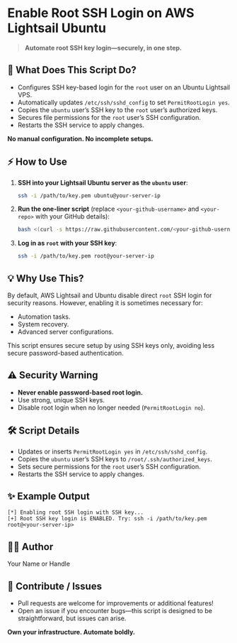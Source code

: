 # Enable Root SSH Login on AWS Lightsail Ubuntu

> **Automate root SSH key login—securely, in one step.**

## 🚀 What Does This Script Do?

- Configures SSH key-based login for the `root` user on an Ubuntu Lightsail VPS.
- Automatically updates `/etc/ssh/sshd_config` to set `PermitRootLogin yes`.
- Copies the `ubuntu` user’s SSH key to the `root` user’s authorized keys.
- Secures file permissions for the `root` user’s SSH configuration.
- Restarts the SSH service to apply changes.

**No manual configuration. No incomplete setups.**

## ⚡️ How to Use

1. **SSH into your Lightsail Ubuntu server as the `ubuntu` user**:
   ```bash
   ssh -i /path/to/key.pem ubuntu@your-server-ip
   ```

2. **Run the one-liner script** (replace `<your-github-username>` and `<your-repo>` with your GitHub details):
   ```bash
   bash <(curl -s https://raw.githubusercontent.com/<your-github-username>/<your-repo>/main/enable-root-ssh.sh)
   ```

3. **Log in as `root` with your SSH key**:
   ```bash
   ssh -i /path/to/key.pem root@your-server-ip
   ```

## 💡 Why Use This?

By default, AWS Lightsail and Ubuntu disable direct `root` SSH login for security reasons. However, enabling it is sometimes necessary for:
- Automation tasks.
- System recovery.
- Advanced server configurations.

This script ensures secure setup by using SSH keys only, avoiding less secure password-based authentication.

## ⚠️ Security Warning

- **Never enable password-based root login.**
- Use strong, unique SSH keys.
- Disable root login when no longer needed (`PermitRootLogin no`).

## 🛠 Script Details

- Updates or inserts `PermitRootLogin yes` in `/etc/ssh/sshd_config`.
- Copies the `ubuntu` user’s SSH keys to `/root/.ssh/authorized_keys`.
- Sets secure permissions for the `root` user’s SSH configuration.
- Restarts the SSH service to apply changes.

## ✨ Example Output

```
[*] Enabling root SSH login with SSH key...
[+] Root SSH key login is ENABLED. Try: ssh -i /path/to/key.pem root@<your-server-ip>
```

## 👨‍💻 Author

Your Name or Handle

## 📢 Contribute / Issues

- Pull requests are welcome for improvements or additional features!
- Open an issue if you encounter bugs—this script is designed to be straightforward, but issues can arise.

**Own your infrastructure. Automate boldly.**
